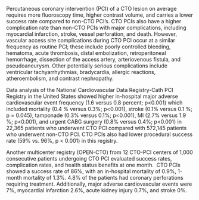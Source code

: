 Percutaneous coronary intervention (PCI) of a CTO lesion on average requires more fluoroscopy time, higher contrast volume, and carries a lower success rate compared to non-CTO PCI’s. CTO PCIs also have a higher complication rate than non-CTO PCIs with major complications, including myocardial infarction, stroke, vessel perforation, and death. However, vascular access site complications during CTO PCI occur at a similar frequency as routine PCI; these include poorly controlled bleeding, hematoma, acute thrombosis, distal embolization, retroperitoneal hemorrhage, dissection of the access artery, arteriovenous fistula, and pseudoaneurysm. Other potentially serious complications include ventricular tachyarrhythmias, bradycardia, allergic reactions, atheroembolism, and contrast nephropathy.

Data analysis of the National Cardiovascular Data Registry-Cath PCI Registry in the United States showed higher in-hospital major adverse cardiovascular event frequency (1.6 versus 0.8 percent; p<0.001) which included mortality (0.4 % versus 0.3%; p<0.001), stroke (0.1% versus 0.1 %; p = 0.045), tamponade (0.3% versus 0.1%; p<0.001), MI (2.7% versus 1.9 %; p<0.001), and urgent CABG surgery (0.8% versus 0.4%; p<0.001) in 22,365 patients who underwent CTO PCI compared with 572,145 patients who underwent non-CTO PCI. CTO PCIs also had lower procedural success rate (59% vs. 96%, p < 0.001) in this registry.

Another multicenter registry (OPEN-CTO) from 12 CTO-PCI centers of 1,000 consecutive patients undergoing CTO PCI evaluated success rates, complication rates, and health status benefits at one month.  CTO PCIs showed a success rate of 86%, with an in-hospital mortality of 0.9%, 1-month mortality of 1.3%. 4.8% of the patients had coronary perforations requiring treatment. Additionally, major adverse cardiovascular events were 7%, myocardial infarction 2.6%, acute kidney injury 0.7%, and stroke 0%.
